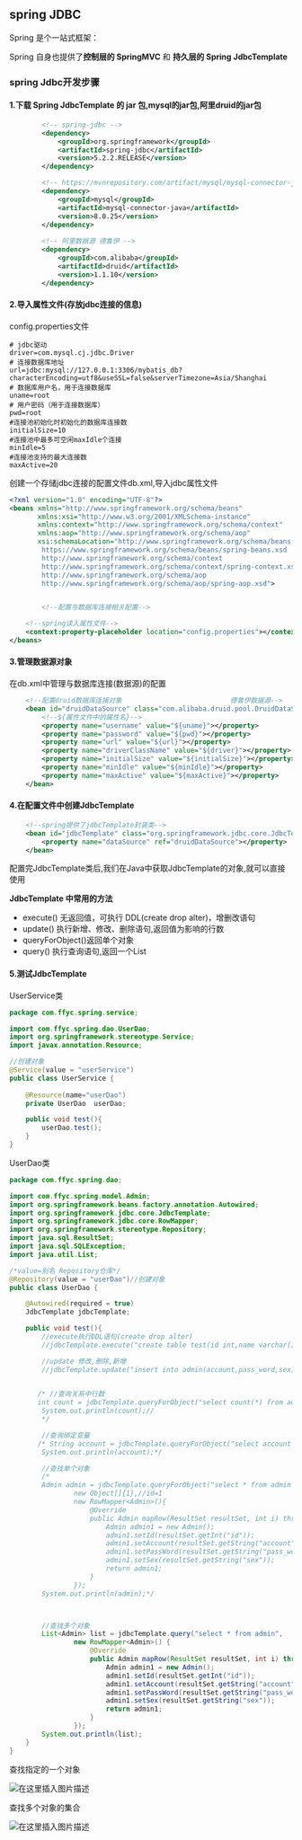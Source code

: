 ## spring JDBC

Spring 是个一站式框架：

Spring 自身也提供了**控制层的 SpringMVC** 和 **持久层的 Spring JdbcTemplate**

### spring Jdbc开发步骤

#### 1.下载 Spring JdbcTemplate 的 jar 包,mysql的jar包,阿里druid的jar包

```xml
		<!-- spring-jdbc -->
        <dependency>
            <groupId>org.springframework</groupId>
            <artifactId>spring-jdbc</artifactId>
            <version>5.2.2.RELEASE</version>
        </dependency>

        <!-- https://mvnrepository.com/artifact/mysql/mysql-connector-java -->
        <dependency>
            <groupId>mysql</groupId>
            <artifactId>mysql-connector-java</artifactId>
            <version>8.0.25</version>
        </dependency>
        
        <!-- 阿里数据源 德鲁伊 -->
        <dependency>
            <groupId>com.alibaba</groupId>
            <artifactId>druid</artifactId>
            <version>1.1.10</version>
        </dependency>
```



#### 2.导入属性文件(存放jdbc连接的信息)

config.properties文件

```properties
# jdbc驱动
driver=com.mysql.cj.jdbc.Driver
# 连接数据库地址
url=jdbc:mysql://127.0.0.1:3306/mybatis_db?characterEncoding=utf8&useSSL=false&serverTimezone=Asia/Shanghai
# 数据库用户名，用于连接数据库
uname=root
# 用户密码（用于连接数据库）
pwd=root
#连接池初始化时初始化的数据库连接数
initialSize=10
#连接池中最多可空闲maxIdle个连接
minIdle=5
#连接池支持的最大连接数
maxActive=20
```

创建一个存储jdbc连接的配置文件db.xml,导入jdbc属性文件

```xml
<?xml version="1.0" encoding="UTF-8"?>
<beans xmlns="http://www.springframework.org/schema/beans"
       xmlns:xsi="http://www.w3.org/2001/XMLSchema-instance"
       xmlns:context="http://www.springframework.org/schema/context"
       xmlns:aop="http://www.springframework.org/schema/aop"
       xsi:schemaLocation="http://www.springframework.org/schema/beans
        https://www.springframework.org/schema/beans/spring-beans.xsd
        http://www.springframework.org/schema/context
        http://www.springframework.org/schema/context/spring-context.xsd
        http://www.springframework.org/schema/aop
        http://www.springframework.org/schema/aop/spring-aop.xsd">


        <!--配置与数据库连接相关配置-->

    <!--spring读入属性文件-->
    <context:property-placeholder location="config.properties"></context:property-placeholder>
</beans>
```

#### 3.管理数据源对象

在db.xml中管理与数据库连接(数据源)的配置

```xml
	<!--配置druid数据库连接对象                           德鲁伊数据源-->
    <bean id="druidDataSource" class="com.alibaba.druid.pool.DruidDataSource">
        <!--${属性文件中的属性名}-->
        <property name="username" value="${uname}"></property>
        <property name="password" value="${pwd}"></property>
        <property name="url" value="${url}"></property>
        <property name="driverClassName" value="${driver}"></property>
        <property name="initialSize" value="${initialSize}"></property>
        <property name="minIdle" value="${minIdle}"></property>
        <property name="maxActive" value="${maxActive}"></property>
    </bean>
```



#### 4.在配置文件中创建JdbcTemplate

```xml
	<!--spring提供了jdbcTemplate封装类-->
    <bean id="jdbcTemplate" class="org.springframework.jdbc.core.JdbcTemplate">
        <property name="dataSource" ref="druidDataSource"></property>
    </bean>
```

配置完JdbcTemplate类后,我们在Java中获取JdbcTemplate的对象,就可以直接使用



**JdbcTemplate 中常用的方法**

- execute() 无返回值，可执行 DDL(create drop alter)，增删改语句
- update() 执行新增、修改、删除语句,返回值为影响的行数
- queryForObject()返回单个对象
- query() 执行查询语句,返回一个List

#### 5.测试JdbcTemplate

UserService类

```java
package com.ffyc.spring.service;

import com.ffyc.spring.dao.UserDao;
import org.springframework.stereotype.Service;
import javax.annotation.Resource;

//创建对象
@Service(value = "userService")
public class UserService {
    
    @Resource(name="userDao")
    private UserDao  userDao;

    public void test(){
        userDao.test();
    }
}
```

UserDao类

```java
package com.ffyc.spring.dao;

import com.ffyc.spring.model.Admin;
import org.springframework.beans.factory.annotation.Autowired;
import org.springframework.jdbc.core.JdbcTemplate;
import org.springframework.jdbc.core.RowMapper;
import org.springframework.stereotype.Repository;
import java.sql.ResultSet;
import java.sql.SQLException;
import java.util.List;

/*value=别名 Repository仓库*/
@Repository(value = "userDao")//创建对象
public class UserDao {

    @Autowired(required = true)
    JdbcTemplate jdbcTemplate;

    public void test(){
        //execute执行DDL语句(create drop alter)
        //jdbcTemplate.execute("create table test(id int,name varchar(10))");

 		//update 修改,删除,新增
 		//jdbcTemplate.update("insert into admin(account,pass_word,sex)values(?,?,?)","admin888","666666","男");

        
       /* //查询关系中行数
       int count = jdbcTemplate.queryForObject("select count(*) from admin",Integer.class);
        System.out.println(count);//
        */

        //查询绑定变量
       /* String account = jdbcTemplate.queryForObject("select account from admin where id=?", String.class,"1");
        System.out.println(account);*/

        //查找单个对象
        /*
        Admin admin = jdbcTemplate.queryForObject("select * from admin where id=?",
                new Object[]{1},//id=1
                new RowMapper<Admin>(){
                    @Override
                    public Admin mapRow(ResultSet resultSet, int i) throws SQLException {
                        Admin admin1 = new Admin();
                        admin1.setId(resultSet.getInt("id"));
                        admin1.setAccount(resultSet.getString("account"));
                        admin1.setPassWord(resultSet.getString("pass_word"));
                        admin1.setSex(resultSet.getString("sex"));
                        return admin1;
                    }
                });
        System.out.println(admin);*/



        //查找多个对象
        List<Admin> list = jdbcTemplate.query("select * from admin",
                new RowMapper<Admin>() {
                    @Override
                    public Admin mapRow(ResultSet resultSet, int i) throws SQLException {
                        Admin admin1 = new Admin();
                        admin1.setId(resultSet.getInt("id"));
                        admin1.setAccount(resultSet.getString("account"));
                        admin1.setPassWord(resultSet.getString("pass_word"));
                        admin1.setSex(resultSet.getString("sex"));
                        return admin1;
                    }
                });
        System.out.println(list);
    }
}
```

查找指定的一个对象

![在这里插入图片描述](https://img-blog.csdnimg.cn/bc873fff52ce4dc3b43d5806aec4600b.png?x-oss-process=image/watermark,type_ZHJvaWRzYW5zZmFsbGJhY2s,shadow_50,text_Q1NETiBAbGFubGVpaGho,size_20,color_FFFFFF,t_70,g_se,x_16#pic_center)


查找多个对象的集合

![在这里插入图片描述](https://img-blog.csdnimg.cn/b263622abaf8414891259cb4563b976e.png?x-oss-process=image/watermark,type_ZHJvaWRzYW5zZmFsbGJhY2s,shadow_50,text_Q1NETiBAbGFubGVpaGho,size_20,color_FFFFFF,t_70,g_se,x_16#pic_center)


